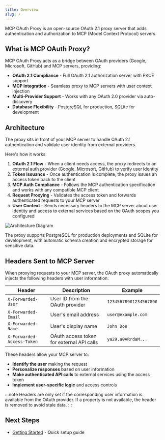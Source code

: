 ```yaml
---
title: Overview
slug: /
---
```


MCP OAuth Proxy is an open-source OAuth 2.1 proxy server that adds authentication and authorization to MCP (Model Context Protocol) servers.

## What is MCP OAuth Proxy?

MCP OAuth Proxy acts as a bridge between OAuth providers (Google, Microsoft, GitHub) and MCP servers, providing:

- **OAuth 2.1 Compliance** - Full OAuth 2.1 authorization server with PKCE support
- **MCP Integration** - Seamless proxy to MCP servers with user context injection
- **Multi-Provider Support** - Works with any OAuth 2.0 provider via auto-discovery
- **Database Flexibility** - PostgreSQL for production, SQLite for development

## Architecture

The proxy sits in front of your MCP server to handle OAuth 2.1 authentication and validate user identity from external providers.

Here's how it works:

1. **OAuth 2.1 Flow** - When a client needs access, the proxy redirects to an external auth provider (Google, Microsoft, GitHub) to verify user identity
2. **Token Issuance** - Once authentication is complete, the proxy issues an access token back to the client
3. **MCP Auth Compliance** - Follows the MCP authentication specification and works with any compatible MCP client
4. **Request Proxying** - Validates the access token and forwards authenticated requests to your MCP server
5. **User Context** - Sends necessary headers to the MCP server about user identity and access to external services based on the OAuth scopes you configured

![Architecture Diagram](/img/architect.png)

The proxy supports PostgreSQL for production deployments and SQLite for development, with automatic schema creation and encrypted storage for sensitive data.

## Headers Sent to MCP Server

When proxying requests to your MCP server, the OAuth proxy automatically injects the following headers with user information:

| Header                     | Description                               | Example                |
| -------------------------- | ----------------------------------------- | ---------------------- |
| `X-Forwarded-User`         | User ID from the OAuth provider           | `12345678901234567890` |
| `X-Forwarded-Email`        | User's email address                      | `user@example.com`     |
| `X-Forwarded-Name`         | User's display name                       | `John Doe`             |
| `X-Forwarded-Access-Token` | OAuth access token for external API calls | `ya29.a0ARrdaM...`     |

These headers allow your MCP server to:

- **Identify the user** making the request
- **Personalize responses** based on user information
- **Make authenticated API calls** to external services using the access token
- **Implement user-specific logic** and access controls

:::note
Headers are only set if the corresponding user information is available from the OAuth provider. If a property is not available, the header is removed to avoid stale data.
:::

## Next Steps

- [Getting Started](/getting-started) - Quick setup guide
